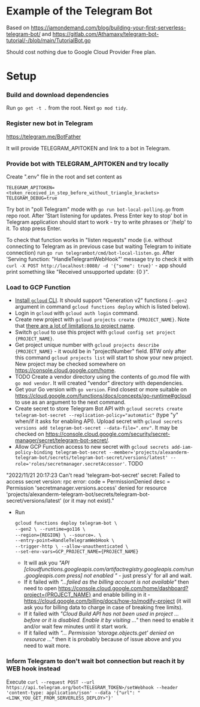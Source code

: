 # Example of the Telegram Bot

Based on https://iamondemand.com/blog/building-your-first-serverless-telegram-bot/
and https://gitlab.com/Athamaxy/telegram-bot-tutorial/-/blob/main/TutorialBot.go

Should cost nothing due to Google Cloud Provider Free plan.

# Setup

### Build and download dependencies

Run `go get -t .` from the root. Next `go mod tidy`.

### Register new bot in Telegram

https://telegram.me/BotFather

It will provide TELEGRAM_APITOKEN and link to a bot in Telegram.

### Provide bot with TELEGRAM_APITOKEN and try locally

Create ".env" file in the root and set content as

```
TELEGRAM_APITOKEN=<token_received_in_step_before_without_triangle_brackets>
TELEGRAM_DEBUG=true
```

Try bot in "poll Telegram" mode with `go run bot-local-polling.go` from repo root.
After 'Start listening for updates. Press Enter key to stop' bot in Telegram application should start to work - try to write phrases or '/help' to it.
To stop press Enter.

To check that function works in "listen requests" mode (i.e. without connecting to Telegram as in previous case but waiting Telegram to initiate connection) run `go run telegrambot/cmd/bot-local-listen.go`.
After 'Serving function: "HandleTelegramWebHook"' message try to check it with `curl -X POST http://localhost:8080/ -d '{"some": true}'` - app should print something like "Received unsupported update: {0 <nil> <nil> <nil> <nil> <nil> <nil> <nil> <nil> <nil> <nil> <nil> <nil> <nil> <nil>}".

### Load to GCP Function

- [Install `gcloud` CLI](https://cloud.google.com/sdk/docs/install). It should support "Generation v2" functions (`--gen2` argument in command `gcloud functions deploy` which is listed below).
- Login in `gcloud` with `gcloud auth login` command.
- Create new project with `gcloud projects create {PROJECT_NAME}`. Note that [there are a lot of limitations to project name](https://cloud.google.com/resource-manager/docs/creating-managing-projects#creating_a_project).
- Switch `gcloud` to use this project with `gcloud config set project {PROJECT_NAME}`.
- Get project unique number with `gcloud projects describe {PROJECT_NAME}` - it would be in "projectNumber" field. BTW only after this command `gcloud projects list` will start to show your new project. New project may be checked somewhere on https://console.cloud.google.com/home.
- TODO Create a vendor directory using the contents of go.mod file with `go mod vendor`. It will created "vendor" directory with dependencies.
- Get your Go version with `go version`. Find closest or more suitable on https://cloud.google.com/functions/docs/concepts/go-runtime#gcloud to use as an argument to the next command.
- Create secret to store Telegram Bot API with `gcloud secrets create telegram-bot-secret --replication-policy="automatic"` (type "y" when/if it asks for enabling API). Upload secret with `gcloud secrets versions add telegram-bot-secret --data-file=".env"`. It may be checked on https://console.cloud.google.com/security/secret-manager/secret/telegram-bot-secret/.
- Allow GCP Function access to new secret with `gcloud secrets add-iam-policy-binding telegram-bot-secret --member='projects/alexanderm-telegram-bot/secrets/telegram-bot-secret/versions/latest' --role='roles/secretmanager.secretAccessor'`. TODO

"2022/11/21 20:17:23 Can't read 'telegram-bot-secret' secret: Failed to access secret version: rpc error: code = PermissionDenied desc = Permission 'secretmanager.versions.access' denied for resource 'projects/alexanderm-telegram-bot/secrets/telegram-bot-secret/versions/latest' (or it may not exist)."

- Run <pre>`gcloud functions deploy telegram-bot \`
    `--gen2 \`
    `--runtime=go116 \`
    `--region={REGION} \`
    `--source=. \`
    `--entry-point=HandleTelegramWebHook \`
    `--trigger-http \`
    `--allow-unauthenticated \`
    `--set-env-vars=GCP_PROJECT_NAME={PROJECT_NAME}`</pre>
    - It will ask you _"API [cloudfunctions.googleapis.com/artifactregistry.googleapis.com/run.googleapis.com press] not enabled "_ - just press'y' for all and wait.
    - If it failed with _"...failed as the billing account is not available"_ then need to open https://console.cloud.google.com/home/dashboard?project={PROJECT_NAME} and enable billing in it - https://cloud.google.com/billing/docs/how-to/modify-project (it will ask you for billing data to charge in case of breaking free limits).
    - If it failed with _"Cloud Build API has not been used in project ... before or it is disabled. Enable it by visiting ..."_ then need to enable it and/or wait few minutes until it start work.
    - If it failed with _"... Permission 'storage.objects.get' denied on resource ..."_ then it is probably because of issue above and you need to wait more.

### Inform Telegram to don't wait bot connection but reach it by WEB hook instead

Execute `curl --request POST --url https://api.telegram.org/bot<TELEGRAM_TOKEN>/setWebhook --header 'content-type: application/json' --data '{"url": "<LINK_YOU_GET_FROM_SERVERLESS_DEPLOY>"}'`